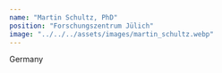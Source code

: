 ```yaml
---
name: "Martin Schultz, PhD"
position: "Forschungszentrum Jülich"
image: "../../../assets/images/martin_schultz.webp"
---
```


Germany
